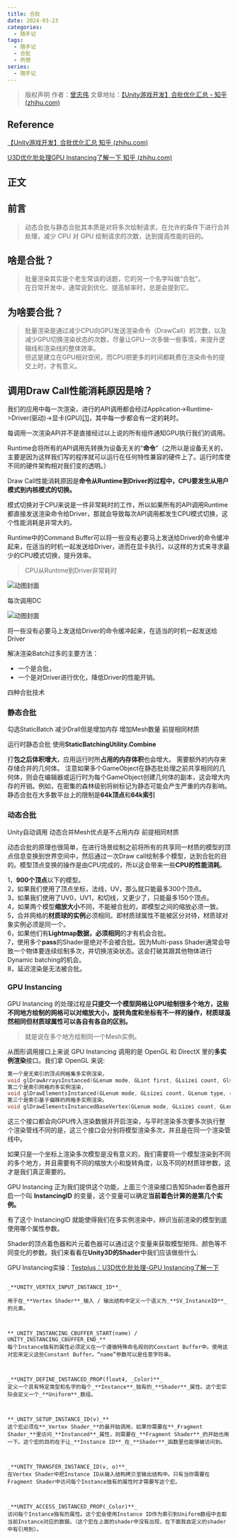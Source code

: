 ```yaml
---
title: 合批
date: 2024-03-23
categories:
  - 随手记
tags:
  - 随手记
  - 合批
  - 所想
series:
  - 随手记
---
```


>版权声明
>作者：[曾志伟](https://www.zhihu.com/people/ceng-zhi-wei-48)
>文章地址：[【Unity游戏开发】合批优化汇总 - 知乎 (zhihu.com)](https://zhuanlan.zhihu.com/p/356211912)

## Reference

[【Unity游戏开发】合批优化汇总  知乎 (zhihu.com)](https://zhuanlan.zhihu.com/p/356211912)

[U3D优化批处理GPU Instancing了解一下  知乎 (zhihu.com)](https://zhuanlan.zhihu.com/p/34499251)

## 正文


## 前言

> 动态合批与静态合批其本质是对将多次绘制请求，在允许的条件下进行合并处理，减少 CPU 对 GPU 绘制请求的次数，达到提高性能的目的。

## 啥是合批？

> 批量渲染其实是个老生常谈的话题，它的另一个名字叫做“合批”。  
> 在日常开发中，通常说到优化、提高帧率时，总是会提到它。

## 为啥要合批？

> 批量渲染是通过减少CPU向GPU发送渲染命令（DrawCall）的次数，以及减少GPU切换渲染状态的次数，尽量让GPU一次多做一些事情，来提升逻辑线和渲染线的整体效率。  
> 但这是建立在GPU相对空闲，而CPU把更多的时间都耗费在渲染命令的提交上时，才有意义。

## 调用**Draw Call性能消耗原因是啥？**

我们的应用中每一次渲染，进行的API调用都会经过Application->Runtime->Driver(驱动)->显卡(GPU)[[1]](https://zhuanlan.zhihu.com/p/356211912#ref_1)，其中每一步都会有一定的耗时。  

每调用一次渲染API并不是直接经过以上说的所有组件通知GPU执行我们的调用。  

Runtime会将所有的API调用先转换为设备无关的“**命令**”（之所以是设备无关的，主要是因为这样我们写的程序就可以运行在任何特性兼容的硬件上了。运行时库使不同的硬件架构相对我们变的透明。）  

Draw Call性能消耗原因是**命令从Runtime到Driver的过程中，CPU要发生从用户模式到内核模式的切换。**  

模式切换对于CPU来说是一件非常耗时的工作，所以如果所有的API调用Runtime都直接发送渲染命令给Driver，那就会导致每次API调用都发生CPU模式切换，这个性能消耗是非常大的。  

Runtime中的Command Buffer可以将一些没有必要马上发送给Driver的命令缓冲起来，在适当的时机一起发送给Driver，进而在显卡执行。以这样的方式来寻求最少的CPU模式切换，提升效率。

>CPU从Runtime到Driver非常耗时

![动图封面](https://pic1.zhimg.com/v2-b0e8ff1319b481dd8a9ff6744941180c_b.jpg)

每次调用DC

![动图封面](https://pic1.zhimg.com/v2-ba4051e4fb66c308b04ee47e24a8d13c_b.jpg)

将一些没有必要马上发送给Driver的命令缓冲起来，在适当的时机一起发送给Driver

解决渲染Batch过多的主要方法：

- 一个是合批，
- 一个是对Driver进行优化，降低Driver的性能开销。

四种合批技术

### 静态合批 

勾选StaticBatch 减少Drall但是增加内存 增加Mesh数量 前提相同材质

运行时静态合批 使用**StaticBatchingUtility.Combine**

 打**包之后体积增大**，应用运行时所**占用的内存体积**也会增大。
 需要额外的内存来存储合并的几何体。
 注意如果多个GameObject在静态批处理之前共享相同的几何体，则会在编辑器或运行时为每个GameObject创建几何体的副本，这会增大内存的开销。例如，在密集的森林级别将树标记为静态可能会产生严重的内存影响。
 静态合批在大多数平台上的限制是**64k顶点**和**64k索引**

### 动态合批

Unity自动调用 动态合并Mesh优点是不占用内存 前提相同材质

动态合批的原理也很简单，在进行场景绘制之前将所有的共享同一材质的模型的顶点信息变换到世界空间中，然后通过一次Draw call绘制多个模型，达到合批的目的。模型顶点变换的操作是由CPU完成的，所以这会带来一些**CPU的性能消耗**。

1，**900个顶点**以下的模型。  
2，如果我们使用了顶点坐标，法线，UV，那么就只能最多300个顶点。  
3，如果我们使用了UV0，UV1，和切线，又更少了，只能最多150个顶点。  
4，如果两个模型**缩放大小**不同，不能被合批的，即模型之间的缩放必须一致。  
5，合并网格的**材质球的实例**必须相同。即材质球属性不能被区分对待，材质球对象实例必须是同一个。  
6，如果他们有**Lightmap数据，必须相同**的才有机会合批。  
7，使用多个**pass**的Shader是绝对不会被合批。因为Multi-pass Shader通常会导致一个物体要连续绘制多次，并切换渲染状态。这会打破其跟其他物体进行Dynamic batching的机会。  
8，延迟渲染是无法被合批。

### GPU Instancing

GPU Instancing 的处理过程是**只提交一个模型网格让GPU绘制很多个地方，这些不同地方绘制的网格可以对缩放大小，旋转角度和坐标有不一样的操作，材质球虽然相同但材质球属性可以各自有各自的区别。**

>就是说在多个地方绘制同一个Mesh实例。

从图形调用接口上来说 GPU Instancing 调用的是 OpenGL 和 DirectX 里的**多实例渲染**接口。我们拿 OpenGL 来说:


```cpp
第一个是无索引的顶点网格集多实例渲染，
void glDrawArraysInstanced(GLenum mode, GLint first, GLsizei count, Glsizei primCount);
第二个是索引网格的多实例渲染，
void glDrawElementsInstanced(GLenum mode, GLsizei count, GLenum type, const void* indices, GLsizei primCount);
第三个是索引基于偏移的网格多实例渲染。
void glDrawElementsInstancedBaseVertex(GLenum mode, GLsizei count, GLenum type, const void* indices, GLsizei instanceCount, GLuint baseVertex);
```

这三个接口都会向GPU传入渲染数据并开启渲染，与平时渲染多次要多次执行整个渲染管线不同的是，这三个接口会分别将模型渲染多次，并且是在同一个渲染管线中。

如果只是一个坐标上渲染多次模型是没有意义的，我们需要将一个模型渲染到不同的多个地方，并且需要有不同的缩放大小和旋转角度，以及不同的材质球参数，这才是我们真正需要的。

GPU Instancing 正为我们提供这个功能，上面三个渲染接口告知Shader着色器开启一个叫 **InstancingID** 的变量，这个变量可以确定**当前着色计算的是第几个实例。**

有了这个 InstancingID 就能使得我们在多实例渲染中，辨识当前渲染的模型到底使用哪个属性参数。

Shader的顶点着色器和片元着色器可以通过这个变量来获取模型矩阵、颜色等不同变化的参数。我们来看看在**Unity3D的Shader**中我们应该做些什么:

GPU Instancing实操：[Testplus：U3D优化批处理-GPU Instancing了解一下](https://zhuanlan.zhihu.com/p/34499251)

```text

_**UNITY_VERTEX_INPUT_INSTANCE_ID**_

用于在_**Vertex Shader**_输入 / 输出结构中定义一个语义为_**SV_InstanceID**_的元素。

  

**_UNITY_INSTANCING_CBUFFER_START(name) / UNITY_INSTANCING_CBUFFER_END_**  
每个Instance独有的属性必须定义在一个遵循特殊命名规则的Constant Buffer中。使用这对宏来定义这些Constant Buffer。“name”参数可以是任意字符串。

  

_**UNITY_DEFINE_INSTANCED_PROP(float4, _Color)**_  
定义一个具有特定类型和名字的每个_**Instance**_独有的_**Shader**_属性。这个宏实际会定义一个_**Uniform**_数组。

  

**_UNITY_SETUP_INSTANCE_ID(v)_**  
这个宏必须在**_Vertex Shader_**的最开始调用，如果你需要在**_Fragment Shader_**里访问_**Instanced**_属性，则需要在_**Fragment Shader**_的开始也用一下。这个宏的目的在于让_**Instance ID**_在_**Shader**_函数里也能够被访问到。

  

_**UNITY_TRANSFER_INSTANCE_ID(v, o)**_  
在Vertex Shader中把Instance ID从输入结构拷贝至输出结构中。只有当你需要在Fragment Shader中访问每个Instance独有的属性时才需要写这个宏。

  

_**UNITY_ACCESS_INSTANCED_PROP(_Color)**_  
访问每个Instance独有的属性。这个宏会使用Instance ID作为索引到Uniform数组中去取当前Instance对应的数据。（这个宏在上面的shader中没有出现，在下面我自定义的shader中有引用到）。
```